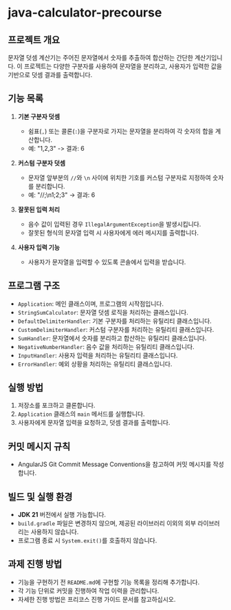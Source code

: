 # java-calculator-precourse

## 프로젝트 개요
문자열 덧셈 계산기는 주어진 문자열에서 숫자를 추출하여 합산하는 간단한 계산기입니다. 이 프로젝트는 다양한 구분자를 사용하여 문자열을 분리하고, 사용자가 입력한 값을 기반으로 덧셈 결과를 출력합니다.

## 기능 목록
1. **기본 구분자 덧셈**
   - 쉼표(`,`) 또는 콜론(`:`)을 구분자로 가지는 문자열을 분리하여 각 숫자의 합을 계산합니다.
   - 예: "1,2,3" -> 결과: 6

2. **커스텀 구분자 덧셈**
   - 문자열 앞부분의 `//`와 `\n` 사이에 위치한 기호를 커스텀 구분자로 지정하여 숫자를 분리합니다.
   - 예: "//;\n1;2;3" -> 결과: 6

3. **잘못된 입력 처리**
   - 음수 값이 입력된 경우 `IllegalArgumentException`을 발생시킵니다.
   - 잘못된 형식의 문자열 입력 시 사용자에게 에러 메시지를 출력합니다.

4. **사용자 입력 기능**
   - 사용자가 문자열을 입력할 수 있도록 콘솔에서 입력을 받습니다.

## 프로그램 구조
- `Application`: 메인 클래스이며, 프로그램의 시작점입니다.
- `StringSumCalculator`: 문자열 덧셈 로직을 처리하는 클래스입니다.
- `DefaultDelimiterHandler`: 기본 구분자를 처리하는 유틸리티 클래스입니다.
- `CustomDelimiterHandler`: 커스텀 구분자를 처리하는 유틸리티 클래스입니다.
- `SumHandler`: 문자열에서 숫자를 분리하고 합산하는 유틸리티 클래스입니다.
- `NegativeNumberHandler`: 음수 값을 처리하는 유틸리티 클래스입니다.
- `InputHandler`: 사용자 입력을 처리하는 유틸리티 클래스입니다.
- `ErrorHandler`: 예외 상황을 처리하는 유틸리티 클래스입니다.

## 실행 방법
1. 저장소를 포크하고 클론합니다.
2. `Application` 클래스의 `main` 메서드를 실행합니다.
3. 사용자에게 문자열 입력을 요청하고, 덧셈 결과를 출력합니다.

## 커밋 메시지 규칙
- AngularJS Git Commit Message Conventions을 참고하여 커밋 메시지를 작성합니다.

## 빌드 및 실행 환경
- **JDK 21** 버전에서 실행 가능합니다.
- `build.gradle` 파일은 변경하지 않으며, 제공된 라이브러리 이외의 외부 라이브러리는 사용하지 않습니다.
- 프로그램 종료 시 `System.exit()`를 호출하지 않습니다.

## 과제 진행 방법
- 기능을 구현하기 전 `README.md`에 구현할 기능 목록을 정리해 추가합니다.
- 각 기능 단위로 커밋을 진행하여 작업 이력을 관리합니다.
- 자세한 진행 방법은 프리코스 진행 가이드 문서를 참고하십시오.
